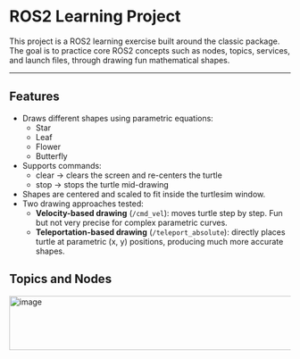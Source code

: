 # ROS2 Learning Project

This project is a ROS2 learning exercise built around the classic package.  
The goal is to practice core ROS2 concepts such as nodes, topics, services, and launch files, through drawing fun mathematical shapes.

---

## Features
- Draws different shapes using parametric equations:
  -  Star
  -  Leaf
  -  Flower 
  -  Butterfly 
- Supports commands:
  - clear → clears the screen and re-centers the turtle
  - stop → stops the turtle mid-drawing
- Shapes are centered and scaled to fit inside the turtlesim window.
- Two drawing approaches tested:
  - **Velocity-based drawing** (`/cmd_vel`): moves turtle step by step. Fun but not very precise for complex parametric curves.
  - **Teleportation-based drawing** (`/teleport_absolute`): directly places turtle at parametric (x, y) positions, producing much more accurate shapes.

## Topics and Nodes
<img width="1176" height="97" alt="image" src="https://github.com/user-attachments/assets/a3010f95-d33a-4c34-815d-fd5e0018cca1" />
